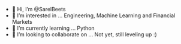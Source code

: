 - 👋 Hi, I’m @SarelBeets
- 👀 I’m interested in ... Engineering, Machine Learning and Financial Markets
- 🌱 I’m currently learning ... Python
- 💞️ I’m looking to collaborate on ... Not yet, still leveling up :)

<!---
SarelBeets/SarelBeets is a ✨ special ✨ repository because its `README.md` (this file) appears on your GitHub profile.
You can click the Preview link to take a look at your changes.
--->
